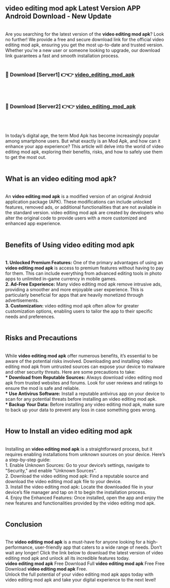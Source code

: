 ## video editing mod apk Latest Version APP Android Download - New Update
<br>
Are you searching for the latest version of the <strong>video editing mod apk</strong>? Look no further! We provide a free and secure download link for the official video editing mod apk, ensuring you get the most up-to-date and trusted version. Whether you're a new user or someone looking to upgrade, our download link guarantees a fast and smooth installation process.
<br>
<br>
<h3>🔴 Download [Server1] 👉👉 <a href="https://modyolo.store/video+editing+mod+apk">video_editing_mod_apk</a></h3><br>
<br>
<h3>🔴 Download [Server2] 👉👉 <a href="https://modyolo.store/video+editing+mod+apk">video_editing_mod_apk</a></h3><br>
<br>
<br>
In today’s digital age, the term Mod Apk has become increasingly popular among smartphone users. But what exactly is an Mod Apk, and how can it enhance your app experience? This article will delve into the world of video editing mod apk, exploring their benefits, risks, and how to safely use them to get the most out.
<br>
<br>
<h2>What is an video editing mod apk?</h2>
<br>
An <strong>video editing mod apk</strong> is a modified version of an original Android application package (APK). These modifications can include unlocked features, removed ads, or additional functionalities that are not available in the standard version. video editing mod apk are created by developers who alter the original code to provide users with a more customized and enhanced app experience.
<br>
<br>
<h2>Benefits of Using video editing mod apk</h2>
<br>
<strong> 1. Unlocked Premium Features:</strong> One of the primary advantages of using an <strong>video editing mod apk</strong> is access to premium features without having to pay for them. This can include everything from advanced editing tools in photo apps to unlimited in-game currency in mobile games.
<br>
<strong> 2. Ad-Free Experience:</strong> Many video editing mod apk remove intrusive ads, providing a smoother and more enjoyable user experience. This is particularly beneficial for apps that are heavily monetized through advertisements.
<br>
<strong> 3. Customization:</strong> video editing mod apk often allow for greater customization options, enabling users to tailor the app to their specific needs and preferences.
<br>
<br>
<h2>Risks and Precautions</h2>
<br>
While <strong>video editing mod apk</strong> offer numerous benefits, it’s essential to be aware of the potential risks involved. Downloading and installing video editing mod apk from untrusted sources can expose your device to malware and other security threats. Here are some precautions to take:
<br>
<strong> * Download from Reputable Sources:</strong> Always download video editing mod apk from trusted websites and forums. Look for user reviews and ratings to ensure the mod is safe and reliable.
<br>
<strong> * Use Antivirus Software:</strong> Install a reputable antivirus app on your device to scan for any potential threats before installing an video editing mod apk.
<br>
<strong> * Backup Your Data:</strong> Before installing any video editing mod apk, make sure to back up your data to prevent any loss in case something goes wrong.
<br>
<br>
<h2>How to Install an video editing mod apk</h2>
<br>
Installing an <strong>video editing mod apk</strong> is a straightforward process, but it requires enabling installations from unknown sources on your device. Here’s a step-by-step guide:
<br>
 1. Enable Unknown Sources: Go to your device’s settings, navigate to "Security," and enable "Unknown Sources".
<br>
 2. Download the video editing mod apk: Find a reputable source and download the video editing mod apk file to your device.
<br>
 3. Install the video editing mod apk: Locate the downloaded file in your device’s file manager and tap on it to begin the installation process.
<br>
 4. Enjoy the Enhanced Features: Once installed, open the app and enjoy the new features and functionalities provided by the video editing mod apk.
<br>
<br>
<h2><strong>Conclusion</strong></h2>
<br>
The <strong>video editing mod apk</strong> is a must-have for anyone looking for a high-performance, user-friendly app that caters to a wide range of needs. Don’t wait any longer! Click the link below to download the latest version of video editing mod apk and unlock all its incredible features today.
<br>
<strong>video editing mod apk</strong> Free Download Full <strong>video editing mod apk</strong> Free Free Download <strong>video editing mod apk</strong> Free.
<br>
Unlock the full potential of your video editing mod apk apps today with video editing mod apk and take your digital experience to the next level!